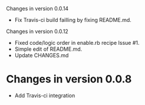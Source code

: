 Changes in version 0.0.14

* Fix Travis-ci build failling by fixing README.md.

Changes in version 0.0.12

* Fixed code/logic order in enable.rb recipe Issue #1.
* Simple edit of README.md.
* Update CHANGES.md

Changes in version 0.0.8
========================

* Add Travis-ci integration
